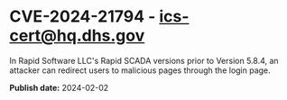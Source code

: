 # CVE-2024-21794 - ics-cert@hq.dhs.gov

In Rapid Software LLC's Rapid SCADA versions prior to Version 5.8.4, an attacker can redirect users to malicious pages through the login page.


**Publish date:** 2024-02-02
